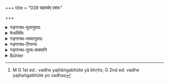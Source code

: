 +++
title = "039 यज्ञार्थम् पशवः"

+++

<details><summary>गङ्गानथ-मूलानुवादः</summary>

Animals have been created by the Self-born God himself for the purpose of sacrifice: sacrifice is conducive to the well-being of all this would; hence killing at a sacrifice is no ‘killing’ at all—(39).
</details>

<details><summary>मेधातिथिः</summary>

नायम् अनन्तरोक्तो दोषः श्रुतिस्मृतिचोदिते वधे । यो वधो यज्ञाङ्गभूतस्[^१११] तन्निर्वृत्त्यर्थम् एव **स्वयंभुवा** प्रजापतिना **पशवः सृष्टाः** उत्पादिताः । **स्वयम् एवेत्य्** अर्थवादः । **अस्य** जगतो विश्वस्य । **यज्ञः** ज्योतिष्टोमादिः । **भूत्यै,** भूतिर् विभवः पुष्टिः स्फीतिः । तस्मात् तत्र यो **वधः** सो **ऽवधो** विज्ञेयः । हिंसाजन्यस्य पापस्य निवृत्तेर् एवम् उच्यते ॥ ५.३९ ॥


[^१११]:
     M G 1st ed.: vadhe yajñāṅgabhūte yā bhṛtis; G 2nd ed: vadhe yajñaṅgabhūte yo vadhas
</details>

<details><summary>गङ्गानथ-भाष्यानुवादः</summary>

The evil just described does not pertain to the killing of animals at the rites prescribed by *Śruti* and S *mṛti*.

That ‘killing’ which forms part of sacrifices,—for the due fulfilment of that were animals ‘*created*’—produced, brought into existence,—‘*by the self-born God*’—Prajāpati ‘*himself*.’

This is a purely commendatory passage.

‘*Sacrifice*’—in the form of the *Jyotiṣṭoma* and the rest—‘*is conducive to the well-being*’—prosperity, development, advancement —‘*of all this*’— world.

For this reason the killing that is done at a sacrifice should be regarded as no killing at all. What this means is that it does not involve the sin of ‘killing’ animals.—(39)
</details>

<details><summary>गङ्गानथ-टिप्पन्यः</summary>

“*Ityapi śrūyate śrutiḥ* is the end of this verse instead of *svayameva
svayambhuvā* as found in the *Mahābhārata*, 13.116.14. Quite a number of
Manu’s verses are cited as *Śruti* in the Epic.”—Hopkins.

This verse is quoted in *Vīramitrodaya* (Āhnika, p. 538).
</details>

<details><summary>गङ्गानथ-तुल्य-वाक्यानि</summary>

*Viṣṇu* (51.61).—(Same as Manu.)
</details>

<details><summary>Bühler</summary>

039	Svayambhu (the Self-existent) himself created animals for the sake of sacrifices; sacrifices (have been instituted) for the good of this whole (world); hence the slaughtering (of beasts) for sacrifices is not slaughtering (in the ordinary sense of the word).
</details>
